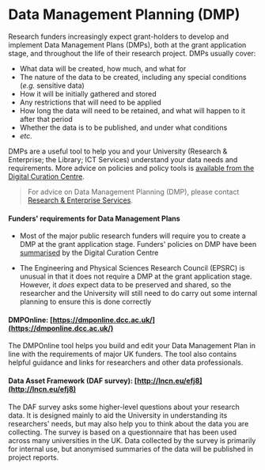 # Data Management Planning (DMP)

Research funders increasingly expect grant-holders to develop and implement Data Management Plans (DMPs), both at the grant application stage, and throughout the life of their research project. DMPs usually cover:

* What data will be created, how much, and what for
* The nature of the data to be created, including any special conditions (*e.g.* sensitive data)
* How it will be initially gathered and stored
* Any restrictions that will need to be applied
* How long the data will need to be retained, and what will happen to it after that period
* Whether the data is to be published, and under what conditions
* *etc.*

DMPs are a useful tool to help you and your University (Research & Enterprise; the Library; ICT Services) understand your data needs and requirements. More advice on policies and policy tools is [available from the Digital Curation Centre](http://www.dcc.ac.uk/resources/data-management-plans).

> For advice on Data Management Planning (DMP), please contact [Research & Enterprise Services](http://research.blogs.lincoln.ac.uk/).

#### Funders' requirements for Data Management Plans

* Most of the major public research funders will require you to create a DMP at the grant application stage. Funders' policies on DMP have been [summarised](http://lncn.eu/est3) by the Digital Curation Centre

* The Engineering and Physical Sciences Research Council (EPSRC) is unusual in that it does not require a DMP at the grant application stage. However, it *does* expect data to be preserved and shared, so the researcher and the University will still need to do carry out some internal planning to ensure this is done correctly

#### DMPOnline: [https://dmponline.dcc.ac.uk/](https://dmponline.dcc.ac.uk/)

The DMPOnline tool helps you build and edit your Data Management Plan in line with the requirements of major UK funders. The tool also contains helpful guidance and links for researchers and other data professionals.

#### Data Asset Framework (DAF survey): [http://lncn.eu/efj8](http://lncn.eu/efj8)

The DAF survey asks some higher-level questions about your research data. It is designed mainly to aid the University in understanding its researchers' needs, but may also help you to think about the data you are collecting. The survey is based on a questionnaire that has been used across many universities in the UK. Data collected by the survey is primarily for internal use, but anonymised summaries of the data will be published in project reports.